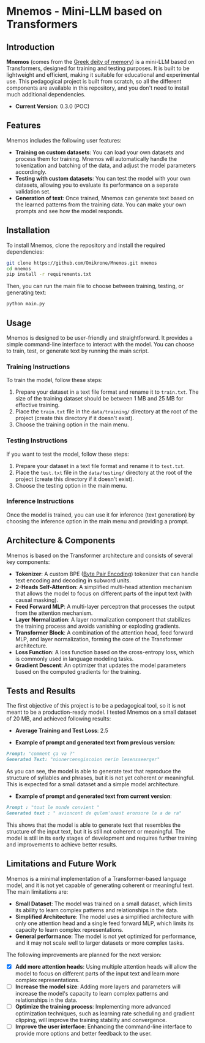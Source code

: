 # Mnemos - Mini-LLM based on Transformers

## Introduction

**Mnemos** (comes from the [Greek deity of memory](https://en.wikipedia.org/wiki/Mnemosyne)) is a mini-LLM based on Transformers, designed for training and testing purposes. It is built to be lightweight and efficient, making it suitable for educational and experimental use.
This pedagogical project is built from scratch, so all the different components are available in this repository, and you don't need to install much additional dependencies.

- **Current Version**: 0.3.0 (POC)

## Features

Mnemos includes the following user features:
- **Training on custom datasets**: You can load your own datasets and process them for training. Mnemos will automatically handle the tokenization and batching of the data, and adjust the model parameters accordingly.
- **Testing with custom datasets**: You can test the model with your own datasets, allowing you to evaluate its performance on a separate validation set.
- **Generation of text**: Once trained, Mnemos can generate text based on the learned patterns from the training data. You can make your own prompts and see how the model responds.


## Installation

To install Mnemos, clone the repository and install the required dependencies:

```bash
git clone https://github.com/Omikrone/Mnemos.git mnemos
cd mnemos
pip install -r requirements.txt
```

Then, you can run the main file to choose between training, testing, or generating text:

```bash
python main.py
```


## Usage

Mnemos is designed to be user-friendly and straightforward. It provides a simple command-line interface to interact with the model. You can choose to train, test, or generate text by running the main script.

### Training Instructions

To train the model, follow these steps:
1. Prepare your dataset in a text file format and rename it to `train.txt`. The size of the training dataset should be between 1 MB and 25 MB for effective training.
2. Place the `train.txt` file in the `data/training/` directory at the root of the project (create this directory if it doesn't exist).
3. Choose the training option in the main menu.

### Testing Instructions

If you want to test the model, follow these steps:
1. Prepare your dataset in a text file format and rename it to `test.txt`.
2. Place the `test.txt` file in the `data/testing/` directory at the root of the project (create this directory if it doesn't exist).
3. Choose the testing option in the main menu.

### Inference Instructions

Once the model is trained, you can use it for inference (text generation) by choosing the inference option in the main menu and providing a prompt.


## Architecture & Components

Mnemos is based on the Transformer architecture and consists of several key components:
- **Tokenizer**: A custom BPE ([Byte Pair Encoding](https://en.wikipedia.org/wiki/Byte_pair_encoding)) tokenizer that can handle text encoding and decoding in subword units.
- **2-Heads Self-Attention**: A simplified multi-head attention mechanism that allows the model to focus on different parts of the input text (with causal masking).
- **Feed Forward MLP**: A multi-layer perceptron that processes the output from the attention mechanism.
- **Layer Normalization**: A layer normalization component that stabilizes the training process and avoids vanishing or exploding gradients.
- **Transformer Block**: A combination of the attention head, feed forward MLP, and layer normalization, forming the core of the Transformer architecture.
- **Loss Function**: A loss function based on the cross-entropy loss, which is commonly used in language modeling tasks.
- **Gradient Descent**: An optimizer that updates the model parameters based on the computed gradients for the training.


## Tests and Results

The first objective of this project is to be a pedagogical tool, so it is not meant to be a production-ready model. I tested Mnemos on a small dataset of 20 MB, and achieved following results:
- **Average Training and Test Loss**: 2.5

- **Example of prompt and generated text from previous version**:
```markdown
Prompt: "comment ça va ?"
Generated Text: "nionercensgiscoion nerin lesensseerger"
```

As you can see, the model is able to generate text that reproduce the structure of syllables and phrases, but it is not yet coherent or meaningful. This is expected for a small dataset and a simple model architecture.

- **Example of prompt and generated text from current version**:
```markdown
Prompt : "tout le monde convient "
Generated text : " avioncont de qulem'onast eronsore le a de ra"
```

This shows that the model is able to generate text that resembles the structure of the input text, but it is still not coherent or meaningful. The model is still in its early stages of development and requires further training and improvements to achieve better results.


## Limitations and Future Work

Mnemos is a minimal implementation of a Transformer-based language model, and it is not yet capable of generating coherent or meaningful text. The main limitations are:
- **Small Dataset**: The model was trained on a small dataset, which limits its ability to learn complex patterns and relationships in the data.
- **Simplified Architecture**: The model uses a simplified architecture with only one attention head and a single feed forward MLP, which limits its capacity to learn complex representations.
- **General performance**: The model is not yet optimized for performance, and it may not scale well to larger datasets or more complex tasks.

The following improvements are planned for the next version:

- [X] **Add more attention heads**: Using multiple attention heads will allow the model to focus on different parts of the input text and learn more complex representations.
- [ ] **Increase the model size**: Adding more layers and parameters will increase the model's capacity to learn complex patterns and relationships in the data.
- [ ] **Optimize the training process**: Implementing more advanced optimization techniques, such as learning rate scheduling and gradient clipping, will improve the training stability and convergence.
- [ ] **Improve the user interface**: Enhancing the command-line interface to provide more options and better feedback to the user.
